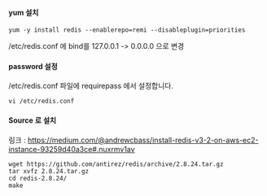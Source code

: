 #### yum 설치
```
yum -y install redis --enablerepo=remi --disableplugin=priorities
```

/etc/redis.conf 에 bind를 127.0.0.1 -> 0.0.0.0 으로 변경

#### password 설정
/etc/redis.conf 파일에 requirepass 에서 설정합니다.
```
vi /etc/redis.conf
```



#### Source 로 설치
링크 : https://medium.com/@andrewcbass/install-redis-v3-2-on-aws-ec2-instance-93259d40a3ce#.nuxrmv1av

```
wget https://github.com/antirez/redis/archive/2.8.24.tar.gz
tar xvfz 2.8.24.tar.gz
cd redis-2.8.24/
make
```
